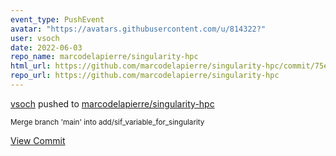 ```yaml
---
event_type: PushEvent
avatar: "https://avatars.githubusercontent.com/u/814322?"
user: vsoch
date: 2022-06-03
repo_name: marcodelapierre/singularity-hpc
html_url: https://github.com/marcodelapierre/singularity-hpc/commit/75eaabc42944882bbfe7187a6311b473abb5ca3f
repo_url: https://github.com/marcodelapierre/singularity-hpc
---
```


<a href='https://github.com/vsoch' target='_blank'>vsoch</a> pushed to <a href='https://github.com/marcodelapierre/singularity-hpc' target='_blank'>marcodelapierre/singularity-hpc</a>

<small>Merge branch 'main' into add/sif_variable_for_singularity</small>

<a href='https://github.com/marcodelapierre/singularity-hpc/commit/75eaabc42944882bbfe7187a6311b473abb5ca3f' target='_blank'>View Commit</a>